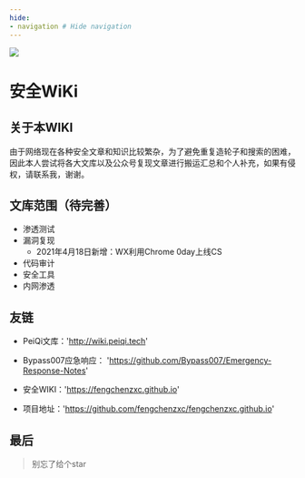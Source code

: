 ```yaml
---
hide:
- navigation # Hide navigation
---
```


![](./background/caiqiewukong.png)

# 安全WiKi

## 关于本WIKI

由于网络现在各种安全文章和知识比较繁杂，为了避免重复造轮子和搜索的困难，因此本人尝试将各大文库以及公众号复现文章进行搬运汇总和个人补充，如果有侵权，请联系我，谢谢。

## 文库范围（待完善）

* 渗透测试
* 漏洞复现
  * 2021年4月18日新增：WX利用Chrome 0day上线CS
* 代码审计
* 安全工具
* 内网渗透

## 友链

* PeiQi文库：'http://wiki.peiqi.tech'

* Bypass007应急响应： 'https://github.com/Bypass007/Emergency-Response-Notes'

* 安全WIKI：'https://fengchenzxc.github.io'

* 项目地址：'https://github.com/fengchenzxc/fengchenzxc.github.io'

## 最后

> 别忘了给个star
